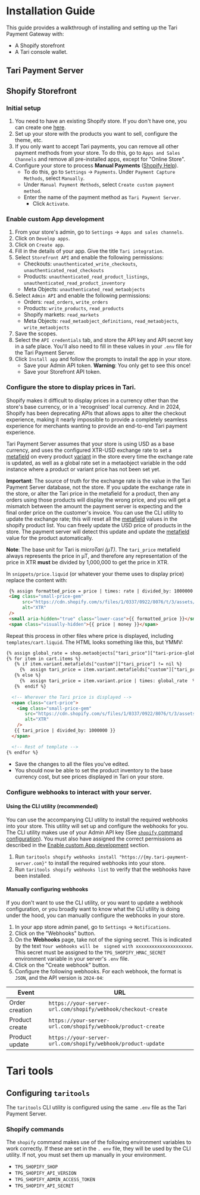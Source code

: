 # Installation Guide

This guide provides a walkthrough of installing and setting up the Tari Payment Gateway with:
* A Shopify storefront
* A Tari console wallet.

## Tari Payment Server

## Shopify Storefront

### Initial setup

1. You need to have an existing Shopify store. If you don't have one, you can create one [here](https://www.shopify.com/).
2. Set up your store with the products you want to sell, configure the theme, etc.
3. If you only want to accept Tari payments, you can remove all other payment methods from your store. 
   To do this, go to `Apps and Sales Channels` and remove all pre-installed apps, except for "Online Store".
4. Configure your store to process **Manual Payments** ([Shopify Help](https://help.shopify.com/en/manual/payments/additional-payment-methods/activate-payment-methods)). 
   * To do this, go to `Settings` -> `Payments`. Under `Payment Capture Methods`, select `Manually`.
   * Under `Manual Payment Methods`, select `Create custom payment method`.
   * Enter the name of the payment method as `Tari Payment Server`.
     * Click `Activate`.

### Enable custom App development

1. From your store's admin, go to `Settings` -> `Apps and sales channels`.
2. Click on `Develop apps`.
3. Click on `Create app`.
4. Fill in the details of your app. Give the title `Tari integration`.
5. Select `Storefront API` and enable the following permissions:
   * Checkouts: `unauthenticated_write_checkouts`, `unauthenticated_read_checkouts`
   * Products: `unauthenticated_read_product_listings`, `unauthenticated_read_product_inventory`
   * Meta Objects: `unauthenticated_read_metaobjects`
6. Select `Admin API` and enable the following permissions:
   * Orders: `read_orders`, `write_orders`
   * Products: `write_products`, `read_products`
   * Shopify markets: `read_markets`
   * Meta Objects: `read_metaobject_definitions`, `read_metaobjects`, `write_metaobjects` 
7. Save the scopes.
8. Select the `API credentials` tab, and store the API key and API secret key in a safe place. You'll also need to
   fill in these values in your `.env` file for the Tari Payment Server.
9. Click `Install app` and follow the prompts to install the app in your store.
   * Save your Admin API token. **Warning**: You only get to see this once!
   * Save your Storefront API token.

### Configure the store to display prices in Tari.

Shopify makes it difficult to display prices in a currency other than the store's base currency, or in a 
'recognised' local currency. And in 2024, Shopify has been deprecating APIs that allows apps to alter the 
checkout experience, making it nearly impossible to provide a completely seamless experience for merchants wanting 
to provide an end-to-end Tari payment experience.

Tari Payment Server assumes that your store is using USD as a base currency, and uses the 
configured XTR-USD exchange rate to set a [metafield] on every product [variant] in the store every time the exchange 
rate is updated, as well as a global rate set in a metaobject variable in the odd instance where a product or 
variant price has not been set yet. 

**Important**: The source of truth for the exchange rate is the value in the Tari Payment Server database, 
not the store. If you update the exchange rate in the store, or alter the Tari price in the metafield for a 
product, then any orders using those products will display the wrong price, and you will get a mismatch between 
the amount the payment server is expecting and the final order price on the customer's invoice. You can use the 
CLI utility to update the exchange rate; this will reset all the [metafield] values in the shopify product list. 
You can freely update the USD price of products in the store. The payment server will detect this update and 
update the [metafield] value for the product automatically.

**Note**: The base unit for Tari is  _microTari (μT)_. The `tari_price` metafield always represents the price in μT, 
and therefore any representation of the price in XTR **must** be divided by 1,000,000 to get the price in XTR.
   
  In `snippets/price.liquid` (or whatever your theme uses to display price) replace the content with:
 ```html
  {% assign formatted_price = price | times: rate | divided_by: 1000000 %}
  <img class="small-price-gem" 
       src="https://cdn.shopify.com/s/files/1/0337/0922/8076/t/3/assets/tariGem.svg?v=1584232388" 
       alt="XTR"
  />
  <small aria-hidden="true" class="lower-case">{{ formatted_price }}</small>
  <span class="visually-hidden">{{ price | money }}</span>
  ```            
  
Repeat this process in other files where price is displayed, including `templates/cart.liquid`. The HTML looks 
something like this, but YMMV: 
```html
{% assign global_rate = shop.metaobjects["tari_price"]["tari-price-global"].usd %}
{% for item in cart.items %}
   {% if item.variant.metafields["custom"]["tari_price"] != nil %}  
     {%  assign tari_price = item.variant.metafields["custom"]["tari_price"]  %}
   {% else %}
     {%  assign tari_price = item.variant.price | times: global_rate  %}
   {%  endif %}

  <!-- Wherever the Tari price is displayed -->
  <span class="cart-price">
    <img class="small-price-gem" 
       src="https://cdn.shopify.com/s/files/1/0337/0922/8076/t/3/assets/tariGem.svg?v=1584232388" 
       alt="XTR"
    />
   {{ tari_price | divided_by: 1000000 }}
  </span>

  <!-- Rest of template -->
{% endfor %}
```

* Save the changes to all the files you've edited.
* You should now be able to set the product inventory to the base currency cost, but see prices displayed in Tari on your store.

[metafield]: https://shopify.dev/docs/api/functions/reference/fulfillment-constraints/graphql/common-objects/metafield "Shopify product metafields"
[variant]: https://shopify.dev/docs/api/liquid/objects#variant "Shopify product variants"

### Configure webhooks to interact with your server.

#### Using the CLI utility (recommended)
You can use the accompanying CLI utility to install the required webhooks into your store. This utility will set up 
and configure the webhooks for you. The CLI utility makes use of your Admin API key 
(See [`shopify` command configuration](#configuring-taritools)). You must also have assigned the correct permissions 
as described in the [Enable custom App development](#enable-custom-app-development) section. 

1. Run `taritools shopify webhooks install "https://{my.tari-payment-server.com}"` to install the required webhooks 
   into your store.
2. Run `taritools shopify webhooks list` to verify that the webhooks have been installed.

#### Manually configuring webhooks
If you don't want to use the CLI utility, or you want to update a webhook configuration, or you broadly want to know 
what the CLI utility is doing under the hood, you can manually configure the webhooks in your store.

1. In your app store admin panel, go to `Settings` -> `Notifications`.
2. Click on the "Webhooks" button.
3. On the **Webhooks** page, take not of the signing secret. This is indicated by the text `Your webhooks will be 
   signed with xxxxxxxxxxxxxxxxxxxxx`. This secret must be assigned to the `TPG_SHOPIFY_HMAC_SECRET` environment 
   variable in your server's `.env` file.
4. Click on the "Create webhook" button.
5. Configure the following webhooks. For each webhook, the format is `JSON`, and the API version is `2024-04`:

| Event          | URL                                                           |
|----------------|---------------------------------------------------------------|
| Order creation | `https://your-server-url.com/shopify/webhook/checkout-create` |
| Product create | `https://your-server-url.com/shopify/webhook/product-create`  |
| Product update | `https://your-server-url.com/shopify/webhook/product-update`  |

# Tari tools

## Configuring `taritools`
The `taritools` CLI utility is configured using the same `.env` file as the Tari Payment Server.

### Shopify commands
The `shopify` command makes use of the following environment variables to work correctly. If these are set in the `.
env` file, they will be used by the CLI utility. If not, you must set them up manually in your environment.

* `TPG_SHOPIFY_SHOP`
* `TPG_SHOPIFY_API_VERSION`
* `TPG_SHOPIFY_ADMIN_ACCESS_TOKEN`
* `TPG_SHOPIFY_API_SECRET`
